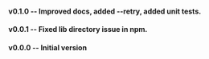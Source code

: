 #### v0.1.0 -- Improved docs, added --retry, added unit tests.

#### v0.0.1 -- Fixed lib directory issue in npm.

#### v0.0.0 -- Initial version